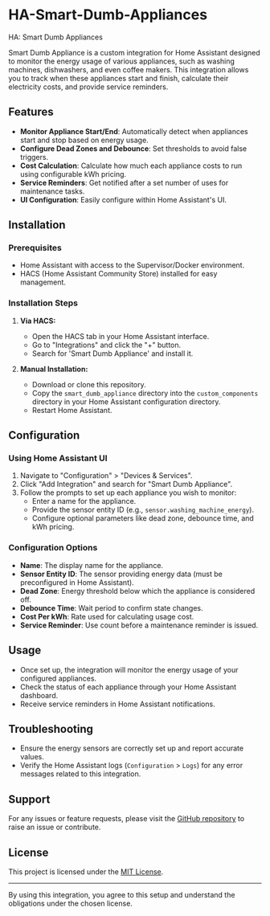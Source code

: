 # HA-Smart-Dumb-Appliances
HA: Smart Dumb Appliances

Smart Dumb Appliance is a custom integration for Home Assistant designed to monitor the energy usage of various appliances, such as washing machines, dishwashers, and even coffee makers. This integration allows you to track when these appliances start and finish, calculate their electricity costs, and provide service reminders.

## Features

- **Monitor Appliance Start/End**: Automatically detect when appliances start and stop based on energy usage.
- **Configure Dead Zones and Debounce**: Set thresholds to avoid false triggers.
- **Cost Calculation**: Calculate how much each appliance costs to run using configurable kWh pricing.
- **Service Reminders**: Get notified after a set number of uses for maintenance tasks.
- **UI Configuration**: Easily configure within Home Assistant's UI.

## Installation

### Prerequisites

- Home Assistant with access to the Supervisor/Docker environment.
- HACS (Home Assistant Community Store) installed for easy management.

### Installation Steps

1. **Via HACS:**
    - Open the HACS tab in your Home Assistant interface.
    - Go to "Integrations" and click the "+" button.
    - Search for 'Smart Dumb Appliance' and install it.

2. **Manual Installation:**
    - Download or clone this repository.
    - Copy the `smart_dumb_appliance` directory into the `custom_components` directory in your Home Assistant configuration directory.
    - Restart Home Assistant.

## Configuration

### Using Home Assistant UI

1. Navigate to "Configuration" > "Devices & Services".
2. Click "Add Integration" and search for "Smart Dumb Appliance".
3. Follow the prompts to set up each appliance you wish to monitor:
   - Enter a name for the appliance.
   - Provide the sensor entity ID (e.g., `sensor.washing_machine_energy`).
   - Configure optional parameters like dead zone, debounce time, and kWh pricing.

### Configuration Options

- **Name**: The display name for the appliance.
- **Sensor Entity ID**: The sensor providing energy data (must be preconfigured in Home Assistant).
- **Dead Zone**: Energy threshold below which the appliance is considered off.
- **Debounce Time**: Wait period to confirm state changes.
- **Cost Per kWh**: Rate used for calculating usage cost.
- **Service Reminder**: Use count before a maintenance reminder is issued.

## Usage

- Once set up, the integration will monitor the energy usage of your configured appliances.
- Check the status of each appliance through your Home Assistant dashboard.
- Receive service reminders in Home Assistant notifications.

## Troubleshooting

- Ensure the energy sensors are correctly set up and report accurate values.
- Verify the Home Assistant logs (`Configuration` > `Logs`) for any error messages related to this integration.

## Support

For any issues or feature requests, please visit the [GitHub repository](https://github.com/your-username/home-assistant-energy-monitor) to raise an issue or contribute.

## License

This project is licensed under the [MIT License](LICENSE).

---

By using this integration, you agree to this setup and understand the obligations under the chosen license.
